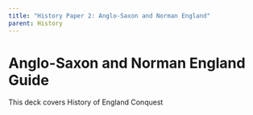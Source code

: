 ```yaml
---
title: "History Paper 2: Anglo-Saxon and Norman England"
parent: History
---
```


# Anglo-Saxon and Norman England Guide

This deck covers History of England Conquest
